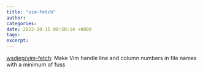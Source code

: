 ```yaml
---
title: "vim-fetch"
author: 
categories: 
date: 2022-10-15 00:50:14 +0800
tags: 
excerpt: 
---
```






[wsdjeg/vim-fetch](https://github.com/wsdjeg/vim-fetch): Make Vim handle line and column numbers in file names with a minimum of fuss













